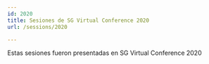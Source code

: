 ```yaml
---
id: 2020
title: Sesiones de SG Virtual Conference 2020
url: /sessions/2020

---
```


Estas sesiones fueron presentadas en SG Virtual Conference 2020
